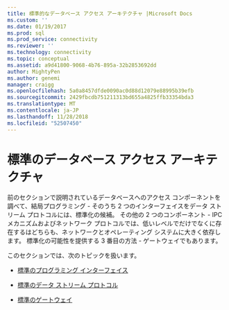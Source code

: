```yaml
---
title: 標準的なデータベース アクセス アーキテクチャ |Microsoft Docs
ms.custom: ''
ms.date: 01/19/2017
ms.prod: sql
ms.prod_service: connectivity
ms.reviewer: ''
ms.technology: connectivity
ms.topic: conceptual
ms.assetid: a9d41800-9068-4b76-895a-32b2853692dd
author: MightyPen
ms.author: genemi
manager: craigg
ms.openlocfilehash: 5a0a8457dfde0090ac0d88d12079e88995b39efb
ms.sourcegitcommit: 2429fbcdb751211313bd655a4825ffb33354bda3
ms.translationtype: MT
ms.contentlocale: ja-JP
ms.lasthandoff: 11/28/2018
ms.locfileid: "52507450"
---
```

# <a name="standard-database-access-architectures"></a>標準のデータベース アクセス アーキテクチャ
前のセクションで説明されているデータベースへのアクセス コンポーネントを調べて、結局プログラミング - そのうち 2 つのインターフェイスをデータ ストリーム プロトコルには、標準化の候補。 その他の 2 つのコンポーネント - IPC メカニズムおよびネットワーク プロトコルでは、低いレベルでだけでなくに存在するはどちらも、ネットワークとオペレーティング システムに大きく依存します。 標準化の可能性を提供する 3 番目の方法 - ゲートウェイでもあります。  
  
 このセクションでは、次のトピックを扱います。  
  
-   [標準のプログラミング インターフェイス](../../odbc/reference/standard-programming-interface.md)  
  
-   [標準のデータ ストリーム プロトコル](../../odbc/reference/standard-data-stream-protocol.md)  
  
-   [標準のゲートウェイ](../../odbc/reference/standard-gateway.md)

